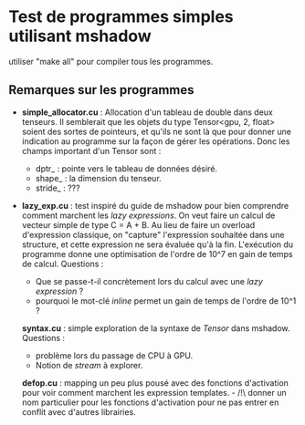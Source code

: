 # Test de programmes simples utilisant mshadow
utiliser "make all" pour compiler tous les programmes. 

## Remarques sur les programmes
- **simple_allocator.cu** : Allocation d'un tableau de double dans deux tenseurs.
Il semblerait que les objets du type Tensor<gpu, 2, float> soient des sortes de pointeurs, et qu'ils ne sont là que pour donner une indication au programme sur la façon de gérer les opérations. Donc les champs important d'un Tensor sont :
  - dptr_ : pointe vers le tableau de données désiré.
  - shape_ : la dimension du tenseur.
  - stride_ : ???

- **lazy_exp.cu** : test inspiré du guide de mshadow pour bien comprendre comment marchent les *lazy expressions*. On veut faire un calcul de vecteur simple de type C = A + B. Au lieu de faire un overload d'expression classique, on "capture" l'expression souhaitée dans une structure, et cette expression ne sera évaluée qu'à la fin. L'exécution du programme donne une optimisation de l'ordre de 10^7 en gain de temps de calcul. Questions :
  - Que se passe-t-il concrètement lors du calcul avec une *lazy expression* ?
  - pourquoi le mot-clé *inline* permet un gain de temps de l'ordre de 10^1 ?
  
  **syntax.cu** : simple exploration de la syntaxe de *Tensor* dans mshadow. 
  Questions :
    - problème lors du passage de CPU à GPU. 
    - Notion de *stream* à explorer.
    
    **defop.cu** : mapping un peu plus pousé avec des fonctions d'activation pour voir comment marchent les expression templates. 
      - /!\ donner un nom particulier pour les fonctions d'activation pour ne pas entrer en conflit avec d'autres librairies. 
